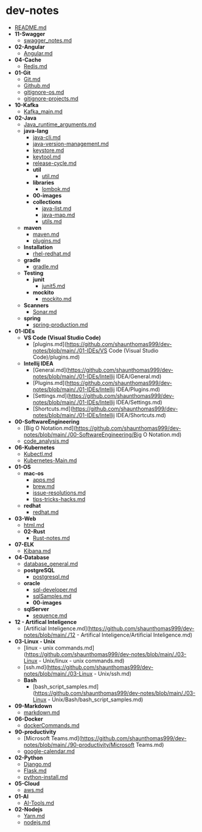 # dev-notes
  - [README.md](https://github.com/shaunthomas999/dev-notes/blob/main/./README.md)
  - **11-Swagger**
    - [swagger_notes.md](https://github.com/shaunthomas999/dev-notes/blob/main/./11-Swagger/swagger_notes.md)
  - **02-Angular**
    - [Angular.md](https://github.com/shaunthomas999/dev-notes/blob/main/./02-Angular/Angular.md)
  - **04-Cache**
    - [Redis.md](https://github.com/shaunthomas999/dev-notes/blob/main/./04-Cache/Redis.md)
  - **01-Git**
    - [Git.md](https://github.com/shaunthomas999/dev-notes/blob/main/./01-Git/Git.md)
    - [Github.md](https://github.com/shaunthomas999/dev-notes/blob/main/./01-Git/Github.md)
    - [gitignore-os.md](https://github.com/shaunthomas999/dev-notes/blob/main/./01-Git/gitignore-os.md)
    - [gitignore-projects.md](https://github.com/shaunthomas999/dev-notes/blob/main/./01-Git/gitignore-projects.md)
  - **10-Kafka**
    - [Kafka_main.md](https://github.com/shaunthomas999/dev-notes/blob/main/./10-Kafka/Kafka_main.md)
  - **02-Java**
    - [Java_runtime_arguments.md](https://github.com/shaunthomas999/dev-notes/blob/main/./02-Java/Java_runtime_arguments.md)
    - **java-lang**
      - [java-cli.md](https://github.com/shaunthomas999/dev-notes/blob/main/./02-Java/java-lang/java-cli.md)
      - [java-version-management.md](https://github.com/shaunthomas999/dev-notes/blob/main/./02-Java/java-lang/java-version-management.md)
      - [keystore.md](https://github.com/shaunthomas999/dev-notes/blob/main/./02-Java/java-lang/keystore.md)
      - [keytool.md](https://github.com/shaunthomas999/dev-notes/blob/main/./02-Java/java-lang/keytool.md)
      - [release-cycle.md](https://github.com/shaunthomas999/dev-notes/blob/main/./02-Java/java-lang/release-cycle.md)
      - **util**
        - [util.md](https://github.com/shaunthomas999/dev-notes/blob/main/./02-Java/java-lang/util/util.md)
      - **libraries**
        - [lombok.md](https://github.com/shaunthomas999/dev-notes/blob/main/./02-Java/java-lang/libraries/lombok.md)
      - **00-images**
      - **collections**
        - [java-list.md](https://github.com/shaunthomas999/dev-notes/blob/main/./02-Java/java-lang/collections/java-list.md)
        - [java-map.md](https://github.com/shaunthomas999/dev-notes/blob/main/./02-Java/java-lang/collections/java-map.md)
        - [utils.md](https://github.com/shaunthomas999/dev-notes/blob/main/./02-Java/java-lang/collections/utils.md)
    - **maven**
      - [maven.md](https://github.com/shaunthomas999/dev-notes/blob/main/./02-Java/maven/maven.md)
      - [plugins.md](https://github.com/shaunthomas999/dev-notes/blob/main/./02-Java/maven/plugins.md)
    - **Installation**
      - [rhel-redhat.md](https://github.com/shaunthomas999/dev-notes/blob/main/./02-Java/Installation/rhel-redhat.md)
    - **gradle**
      - [gradle.md](https://github.com/shaunthomas999/dev-notes/blob/main/./02-Java/gradle/gradle.md)
    - **Testing**
      - **junit**
        - [junit5.md](https://github.com/shaunthomas999/dev-notes/blob/main/./02-Java/Testing/junit/junit5.md)
      - **mockito**
        - [mockito.md](https://github.com/shaunthomas999/dev-notes/blob/main/./02-Java/Testing/mockito/mockito.md)
    - **Scanners**
      - [Sonar.md](https://github.com/shaunthomas999/dev-notes/blob/main/./02-Java/Scanners/Sonar.md)
    - **spring**
      - [spring-production.md](https://github.com/shaunthomas999/dev-notes/blob/main/./02-Java/spring/spring-production.md)
  - **01-IDEs**
    - **VS Code (Visual Studio Code)**
      - [plugins.md](https://github.com/shaunthomas999/dev-notes/blob/main/./01-IDEs/VS Code (Visual Studio Code)/plugins.md)
    - **Intellij IDEA**
      - [General.md](https://github.com/shaunthomas999/dev-notes/blob/main/./01-IDEs/Intellij IDEA/General.md)
      - [Plugins.md](https://github.com/shaunthomas999/dev-notes/blob/main/./01-IDEs/Intellij IDEA/Plugins.md)
      - [Settings.md](https://github.com/shaunthomas999/dev-notes/blob/main/./01-IDEs/Intellij IDEA/Settings.md)
      - [Shortcuts.md](https://github.com/shaunthomas999/dev-notes/blob/main/./01-IDEs/Intellij IDEA/Shortcuts.md)
  - **00-SoftwareEngineering**
    - [Big O Notation.md](https://github.com/shaunthomas999/dev-notes/blob/main/./00-SoftwareEngineering/Big O Notation.md)
    - [code_analysis.md](https://github.com/shaunthomas999/dev-notes/blob/main/./00-SoftwareEngineering/code_analysis.md)
  - **06-Kubernetes**
    - [Kubectl.md](https://github.com/shaunthomas999/dev-notes/blob/main/./06-Kubernetes/Kubectl.md)
    - [Kubernetes-Main.md](https://github.com/shaunthomas999/dev-notes/blob/main/./06-Kubernetes/Kubernetes-Main.md)
  - **01-OS**
    - **mac-os**
      - [apps.md](https://github.com/shaunthomas999/dev-notes/blob/main/./01-OS/mac-os/apps.md)
      - [brew.md](https://github.com/shaunthomas999/dev-notes/blob/main/./01-OS/mac-os/brew.md)
      - [issue-resolutions.md](https://github.com/shaunthomas999/dev-notes/blob/main/./01-OS/mac-os/issue-resolutions.md)
      - [tips-tricks-hacks.md](https://github.com/shaunthomas999/dev-notes/blob/main/./01-OS/mac-os/tips-tricks-hacks.md)
    - **redhat**
      - [redhat.md](https://github.com/shaunthomas999/dev-notes/blob/main/./01-OS/redhat/redhat.md)
  - **03-Web**
    - [html.md](https://github.com/shaunthomas999/dev-notes/blob/main/./03-Web/html.md)
    - **02-Rust**
      - [Rust-notes.md](https://github.com/shaunthomas999/dev-notes/blob/main/./03-Web/02-Rust/Rust-notes.md)
  - **07-ELK**
    - [Kibana.md](https://github.com/shaunthomas999/dev-notes/blob/main/./07-ELK/Kibana.md)
  - **04-Database**
    - [database_general.md](https://github.com/shaunthomas999/dev-notes/blob/main/./04-Database/database_general.md)
    - **postgreSQL**
      - [postgresql.md](https://github.com/shaunthomas999/dev-notes/blob/main/./04-Database/postgreSQL/postgresql.md)
    - **oracle**
      - [sql-developer.md](https://github.com/shaunthomas999/dev-notes/blob/main/./04-Database/oracle/sql-developer.md)
      - [sqlSamples.md](https://github.com/shaunthomas999/dev-notes/blob/main/./04-Database/oracle/sqlSamples.md)
      - **00-images**
    - **sqlServer**
      - [sequence.md](https://github.com/shaunthomas999/dev-notes/blob/main/./04-Database/sqlServer/sequence.md)
  - **12 - Artifical Inteligence**
    - [Artificial Inteligence.md](https://github.com/shaunthomas999/dev-notes/blob/main/./12 - Artifical Inteligence/Artificial Inteligence.md)
  - **03-Linux - Unix**
    - [linux - unix commands.md](https://github.com/shaunthomas999/dev-notes/blob/main/./03-Linux - Unix/linux - unix commands.md)
    - [ssh.md](https://github.com/shaunthomas999/dev-notes/blob/main/./03-Linux - Unix/ssh.md)
    - **Bash**
      - [bash_script_samples.md](https://github.com/shaunthomas999/dev-notes/blob/main/./03-Linux - Unix/Bash/bash_script_samples.md)
  - **09-Markdown**
    - [markdown.md](https://github.com/shaunthomas999/dev-notes/blob/main/./09-Markdown/markdown.md)
  - **06-Docker**
    - [dockerCommands.md](https://github.com/shaunthomas999/dev-notes/blob/main/./06-Docker/dockerCommands.md)
  - **90-productivity**
    - [Microsoft Teams.md](https://github.com/shaunthomas999/dev-notes/blob/main/./90-productivity/Microsoft Teams.md)
    - [google-calendar.md](https://github.com/shaunthomas999/dev-notes/blob/main/./90-productivity/google-calendar.md)
  - **02-Python**
    - [Django.md](https://github.com/shaunthomas999/dev-notes/blob/main/./02-Python/Django.md)
    - [Flask.md](https://github.com/shaunthomas999/dev-notes/blob/main/./02-Python/Flask.md)
    - [python-install.md](https://github.com/shaunthomas999/dev-notes/blob/main/./02-Python/python-install.md)
  - **05-Cloud**
    - [aws.md](https://github.com/shaunthomas999/dev-notes/blob/main/./05-Cloud/aws.md)
  - **01-AI**
    - [AI-Tools.md](https://github.com/shaunthomas999/dev-notes/blob/main/./01-AI/AI-Tools.md)
  - **02-Nodejs**
    - [Yarn.md](https://github.com/shaunthomas999/dev-notes/blob/main/./02-Nodejs/Yarn.md)
    - [nodejs.md](https://github.com/shaunthomas999/dev-notes/blob/main/./02-Nodejs/nodejs.md)
